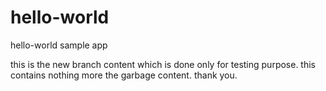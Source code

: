 # hello-world
hello-world sample app

this is the new branch content which is done only for testing purpose.
this contains nothing more the garbage content.
thank you.
